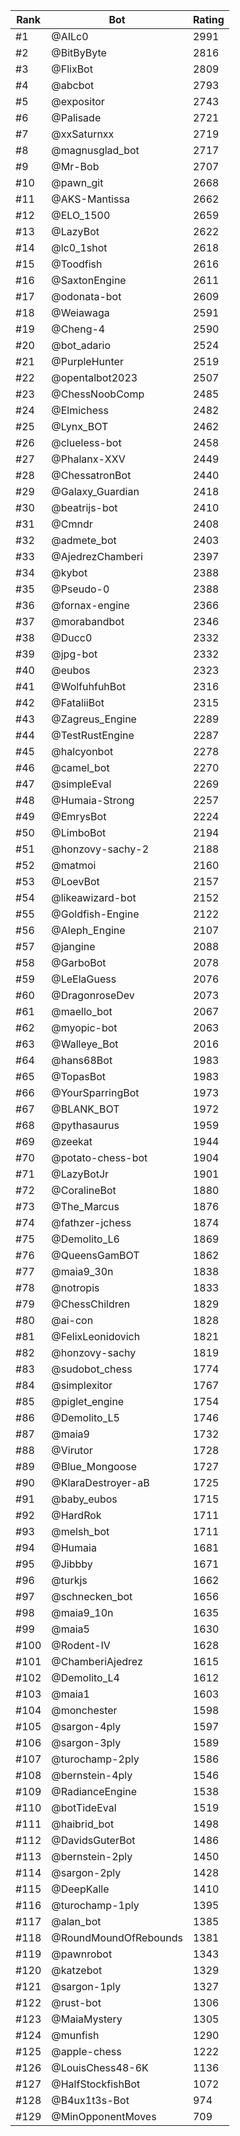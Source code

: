 Rank|Bot|Rating
---|---|---
#1|@AILc0|2991
#2|@BitByByte|2816
#3|@FlixBot|2809
#4|@abcbot|2793
#5|@expositor|2743
#6|@Palisade|2721
#7|@xxSaturnxx|2719
#8|@magnusglad_bot|2717
#9|@Mr-Bob|2707
#10|@pawn_git|2668
#11|@AKS-Mantissa|2662
#12|@ELO_1500|2659
#13|@LazyBot|2622
#14|@lc0_1shot|2618
#15|@Toodfish|2616
#16|@SaxtonEngine|2611
#17|@odonata-bot|2609
#18|@Weiawaga|2591
#19|@Cheng-4|2590
#20|@bot_adario|2524
#21|@PurpleHunter|2519
#22|@opentalbot2023|2507
#23|@ChessNoobComp|2485
#24|@Elmichess|2482
#25|@Lynx_BOT|2462
#26|@clueless-bot|2458
#27|@Phalanx-XXV|2449
#28|@ChessatronBot|2440
#29|@Galaxy_Guardian|2418
#30|@beatrijs-bot|2410
#31|@Cmndr|2408
#32|@admete_bot|2403
#33|@AjedrezChamberi|2397
#34|@kybot|2388
#35|@Pseudo-0|2388
#36|@fornax-engine|2366
#37|@morabandbot|2346
#38|@Ducc0|2332
#39|@jpg-bot|2332
#40|@eubos|2323
#41|@WolfuhfuhBot|2316
#42|@FataliiBot|2315
#43|@Zagreus_Engine|2289
#44|@TestRustEngine|2287
#45|@halcyonbot|2278
#46|@camel_bot|2270
#47|@simpleEval|2269
#48|@Humaia-Strong|2257
#49|@EmrysBot|2224
#50|@LimboBot|2194
#51|@honzovy-sachy-2|2188
#52|@matmoi|2160
#53|@LoevBot|2157
#54|@likeawizard-bot|2152
#55|@Goldfish-Engine|2122
#56|@Aleph_Engine|2107
#57|@jangine|2088
#58|@GarboBot|2078
#59|@LeElaGuess|2076
#60|@DragonroseDev|2073
#61|@maello_bot|2067
#62|@myopic-bot|2063
#63|@Walleye_Bot|2016
#64|@hans68Bot|1983
#65|@TopasBot|1983
#66|@YourSparringBot|1973
#67|@BLANK_BOT|1972
#68|@pythasaurus|1959
#69|@zeekat|1944
#70|@potato-chess-bot|1904
#71|@LazyBotJr|1901
#72|@CoralineBot|1880
#73|@The_Marcus|1876
#74|@fathzer-jchess|1874
#75|@Demolito_L6|1869
#76|@QueensGamBOT|1862
#77|@maia9_30n|1838
#78|@notropis|1833
#79|@ChessChildren|1829
#80|@ai-con|1828
#81|@FelixLeonidovich|1821
#82|@honzovy-sachy|1819
#83|@sudobot_chess|1774
#84|@simplexitor|1767
#85|@piglet_engine|1754
#86|@Demolito_L5|1746
#87|@maia9|1732
#88|@Virutor|1728
#89|@Blue_Mongoose|1727
#90|@KlaraDestroyer-aB|1725
#91|@baby_eubos|1715
#92|@HardRok|1711
#93|@melsh_bot|1711
#94|@Humaia|1681
#95|@Jibbby|1671
#96|@turkjs|1662
#97|@schnecken_bot|1656
#98|@maia9_10n|1635
#99|@maia5|1630
#100|@Rodent-IV|1628
#101|@ChamberiAjedrez|1615
#102|@Demolito_L4|1612
#103|@maia1|1603
#104|@monchester|1598
#105|@sargon-4ply|1597
#106|@sargon-3ply|1589
#107|@turochamp-2ply|1586
#108|@bernstein-4ply|1546
#109|@RadianceEngine|1538
#110|@botTideEval|1519
#111|@haibrid_bot|1498
#112|@DavidsGuterBot|1486
#113|@bernstein-2ply|1450
#114|@sargon-2ply|1428
#115|@DeepKalle|1410
#116|@turochamp-1ply|1395
#117|@alan_bot|1385
#118|@RoundMoundOfRebounds|1381
#119|@pawnrobot|1343
#120|@katzebot|1329
#121|@sargon-1ply|1327
#122|@rust-bot|1306
#123|@MaiaMystery|1305
#124|@munfish|1290
#125|@apple-chess|1222
#126|@LouisChess48-6K|1136
#127|@HalfStockfishBot|1072
#128|@B4ux1t3s-Bot|974
#129|@MinOpponentMoves|709
